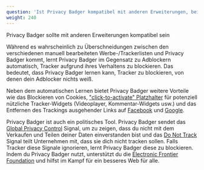 ```yaml
---
question: 'Ist Privacy Badger kompatibel mit anderen Erweiterungen, beispielsweise Ad-Blockern?'
weight: 240
---
```


Privacy Badger sollte mit anderen Erweiterungen kompatibel sein

Während es wahrscheinlich zu Überschneidungen zwischen den verschiedenen manuell bearbeiteten Werbe-/Trackerlisten und Privacy Badger kommt, lernt Privacy Badger im Gegensatz zu Adblockern automatisch, Tracker aufgrund ihres Verhaltens zu blockieren. Das bedeutet, dass Privacy Badger lernen kann, Tracker zu blockieren, von denen dein Adblocker nichts weiß.

Neben dem automatischen Lernen bietet Privacy Badger weitere Vorteile wie das Blockieren von Cookies, ["click-to-activate" Platzhalter](#How-does-Privacy-Badger-handle-social-media-widgets) für potenziell nützliche Tracker-Widgets (Videoplayer, Kommentar-Widgets usw.) und das Entfernen des Trackings ausgehender Links auf [Facebook](https://www.eff.org/deeplinks/2018/05/privacy-badger-rolls-out-new-ways-fight-facebook-tracking) und [Google](https://www.eff.org/deeplinks/2018/10/privacy-badger-now-fights-more-sneaky-google-tracking).

Privacy Badger ist auch ein politisches Tool. Privacy Badger sendet das [Global Privacy Control](https://globalprivacycontrol.org/) Signal, um zu zeigen, dass du nicht mit dem Verkaufen und Teilen deiner Daten einverstanden bist und das [Do Not Track](https://www.eff.org/issues/do-not-track) Signal teilt Unternehmen mit, dass sie dich nicht tracken sollen. Falls Tracker diese Signale ignorieren, lernt Privacy Badger diese zu blockieren. Indem du Privacy Badger nutzt, unterstützt du die [Electronic Frontier Foundation](https://www.eff.org/) und hilfst im Kampf für ein besseres Web für alle.
